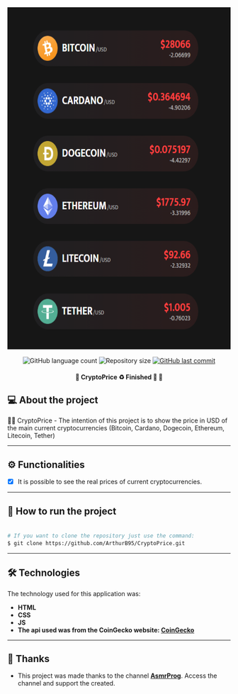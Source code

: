 <div align='center'>
<img src='./.github/cripto.png' width='600' height='772' />
</div>

<p align="center">
  <img alt="GitHub language count" src="https://img.shields.io/github/languages/count/ArthurB95/CryptoPrice?color=%2304D361">

  <img alt="Repository size" src="https://img.shields.io/github/repo-size/ArthurB95/CryptoPrice">
  
  <a href="https://github.com/ArthurB95/CryptoPrice/commits/master">
    <img alt="GitHub last commit" src="https://img.shields.io/github/last-commit/ArthurB95/CryptoPrice">
  </a>
    
</p>

<h4 align="center"> 
	🚧  CryptoPrice  ♻️ Finished 🚀 🚧
</h4>

## 💻 About the project

👨‍💻 CryptoPrice - The intention of this project is to show the price in USD of the main current cryptocurrencies (Bitcoin, Cardano, Dogecoin, Ethereum, Litecoin, Tether)

---

## ⚙️ Functionalities

-   [x] It is possible to see the real prices of current cryptocurrencies.

---

## 🚀 How to run the project

```bash

# If you want to clone the repository just use the command:
$ git clone https://github.com/ArthurB95/CryptoPrice.git

```

---

## 🛠 Technologies

The technology used for this application was:

-   **HTML**
-   **CSS**
-   **JS**
-   **The api used was from the CoinGecko website: [CoinGecko](https://www.coingecko.com/pt/api/documentation])**

---

## 💪 Thanks

-   This project was made thanks to the channel **[AsmrProg](https://www.youtube.com/@AsmrProg/videos)**. Access the channel and support the created.
